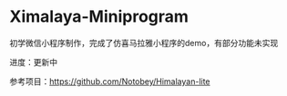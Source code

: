 # Ximalaya-Miniprogram
初学微信小程序制作，完成了仿喜马拉雅小程序的demo，有部分功能未实现

进度：更新中


参考项目：https://github.com/Notobey/Himalayan-lite
